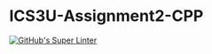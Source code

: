 # ICS3U-Assignment2-CPP

[![GitHub's Super Linter](https://github.com/Seti-Ngabo/ICS3U-Assignment2-CPP/workflows/GitHub's%20Super%20Linter/badge.svg)](https://github.com/Seti-Ngabo/ICS3U-Assignment2-CPP/actions)
